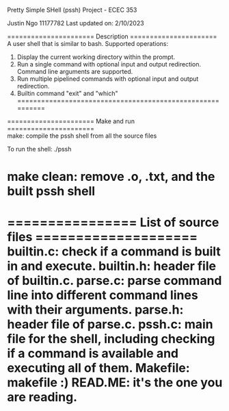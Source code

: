 Pretty Simple SHell (pssh) Project - ECEC 353

Justin Ngo
11177782
Last updated on: 2/10/2023

======================  Description ======================  
A user shell that is similar to bash. Supported operations:
1. Display the current working directory within the prompt.
2. Run a single command with optional input and output
redirection. Command line arguments are supported.
3. Run multiple pipelined commands with optional input and 
output redirection.
4. Builtin command "exit" and "which"
==========================================================  


====================== Make and run ======================  
make: compile the pssh shell from all the source files

To run the shell: ./pssh

make clean: remove .o, .txt, and the built pssh shell
==========================================================  


================ List of source files ====================  
builtin.c: check if a command is built in and execute.
builtin.h: header file of builtin.c.
parse.c: parse command line into different command lines 
		with their arguments.
parse.h: header file of parse.c.
pssh.c: main file for the shell, including checking if a 
		command is available and executing all of them.
Makefile: makefile :)
READ.ME: it's the one you are reading.
==========================================================  


